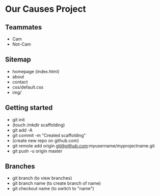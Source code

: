 # Our Causes Project

## Teammates

* Cam
* Not-Cam

## Sitemap

* homepage (index.html)
* about
* contact
* css/default.css
* img/


## Getting started

* git init
* (touch /mkdir scaffolding)
* git add -A
* git commit -m "Created scaffolding"
* (create new repo on github.com)
* git remote add origin git@github.com:myusername/myprojectname.git
* git push -u origin master

## Branches

* git branch (to view branches)
* git branch name (to create branch of name)
* git checkout name (to switch to "name")






